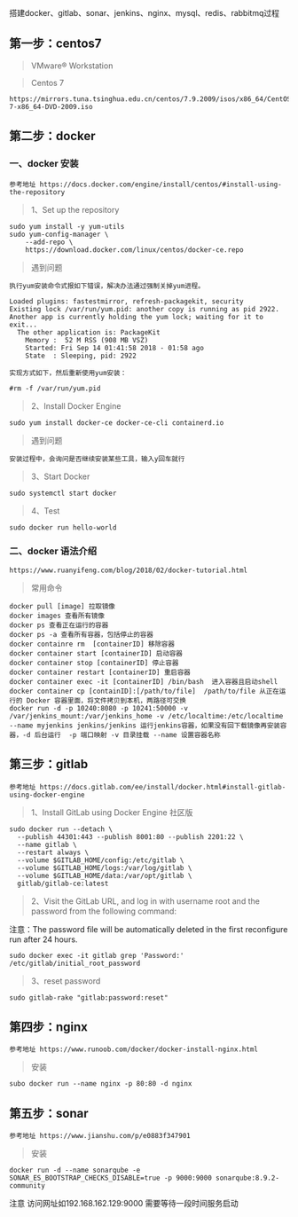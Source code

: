 搭建docker、gitlab、sonar、jenkins、nginx、mysql、redis、rabbitmq过程

## 第一步：centos7
> VMware® Workstation

> Centos 7
```code
https://mirrors.tuna.tsinghua.edu.cn/centos/7.9.2009/isos/x86_64/CentOS-7-x86_64-DVD-2009.iso
```

## 第二步：docker

### 一、docker 安装
```code
参考地址 https://docs.docker.com/engine/install/centos/#install-using-the-repository
```
> 1、Set up the repository
```code
sudo yum install -y yum-utils
sudo yum-config-manager \
    --add-repo \
    https://download.docker.com/linux/centos/docker-ce.repo
```
> 遇到问题
```code
执行yum安装命令式报如下错误，解决办法通过强制关掉yum进程。

Loaded plugins: fastestmirror, refresh-packagekit, security
Existing lock /var/run/yum.pid: another copy is running as pid 2922.
Another app is currently holding the yum lock; waiting for it to exit...
  The other application is: PackageKit
    Memory :  52 M RSS (908 MB VSZ)
    Started: Fri Sep 14 01:41:58 2018 - 01:58 ago
    State  : Sleeping, pid: 2922

实现方式如下，然后重新使用yum安装：

#rm -f /var/run/yum.pid
```
> 2、Install Docker Engine
```code
sudo yum install docker-ce docker-ce-cli containerd.io
```
> 遇到问题
```code
安装过程中，会询问是否继续安装某些工具，输入y回车就行
```
> 3、Start Docker
```code
sudo systemctl start docker
```
> 4、Test
```code
sudo docker run hello-world
```

### 二、docker 语法介绍
```code
https://www.ruanyifeng.com/blog/2018/02/docker-tutorial.html
```
> 常用命令
```code
docker pull [image] 拉取镜像
docker images 查看所有镜像
docker ps 查看正在运行的容器
docker ps -a 查看所有容器，包括停止的容器
docker containre rm  [containerID] 移除容器
docker container start [containerID] 启动容器
docker container stop [containerID] 停止容器
docker container restart [containerID] 重启容器
docker container exec -it [containerID] /bin/bash  进入容器且启动shell
docker container cp [containID]:[/path/to/file]  /path/to/file 从正在运行的 Docker 容器里面，将文件拷贝到本机，两路径可交换
docker run -d -p 10240:8080 -p 10241:50000 -v /var/jenkins_mount:/var/jenkins_home -v /etc/localtime:/etc/localtime --name myjenkins jenkins/jenkins 运行jenkins容器，如果没有回下载镜像再安装容器，-d 后台运行  -p 端口映射 -v 目录挂载 --name 设置容器名称
```


## 第三步：gitlab
```code
参考地址 https://docs.gitlab.com/ee/install/docker.html#install-gitlab-using-docker-engine
```
> 1、Install GitLab using Docker Engine 社区版
```code
sudo docker run --detach \
  --publish 44301:443 --publish 8001:80 --publish 2201:22 \
  --name gitlab \
  --restart always \
  --volume $GITLAB_HOME/config:/etc/gitlab \
  --volume $GITLAB_HOME/logs:/var/log/gitlab \
  --volume $GITLAB_HOME/data:/var/opt/gitlab \
  gitlab/gitlab-ce:latest
  ```
> 2、Visit the GitLab URL, and log in with username root and the password from the following command:

注意：The password file will be automatically deleted in the first reconfigure run after 24 hours.
```code
sudo docker exec -it gitlab grep 'Password:' /etc/gitlab/initial_root_password
```

> 3、reset password
```code
sudo gitlab-rake "gitlab:password:reset"
```

## 第四步：nginx
```code
参考地址 https://www.runoob.com/docker/docker-install-nginx.html
```
> 安装
```code
subo docker run --name nginx -p 80:80 -d nginx
```

## 第五步：sonar
```code
参考地址 https://www.jianshu.com/p/e0883f347901
```
> 安装
```code
docker run -d --name sonarqube -e SONAR_ES_BOOTSTRAP_CHECKS_DISABLE=true -p 9000:9000 sonarqube:8.9.2-community
```
注意 访问网址如192.168.162.129:9000 需要等待一段时间服务启动
